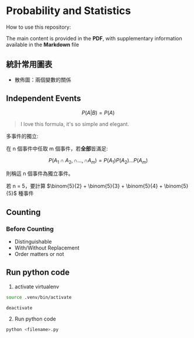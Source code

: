 # Probability and Statistics

How to use this repository:

The main content is provided in the **PDF**, with supplementary information available in the **Markdown** file

## 統計常用圖表

- 散佈圖：兩個變數的關係

## Independent Events

$$ P(A | B) = P(A) $$

> I love this formula, it's so simple and elegant.

多事件的獨立:

在 n 個事件中任取 m 個事件，若**全部**皆滿足:

$$ P(A_1 \cap A_2, \cap ..., \cap A_m) = P(A_1)P(A_2)...P(A_m) $$

則稱這 n 個事件為獨立事件。

若 n = 5，要計算 $\binom{5}{2} + \binom{5}{3} + \binom{5}{4} + \binom{5}{5}$ 種事件

## Counting

### Before Counting

- Distinguishable
- With/Without Replacement
- Order matters or not

## Run python code

1. activate virtualenv

```bash
source .venv/bin/activate
```

```
deactivate
```

2. Run python code

```bash
python <filename>.py
```